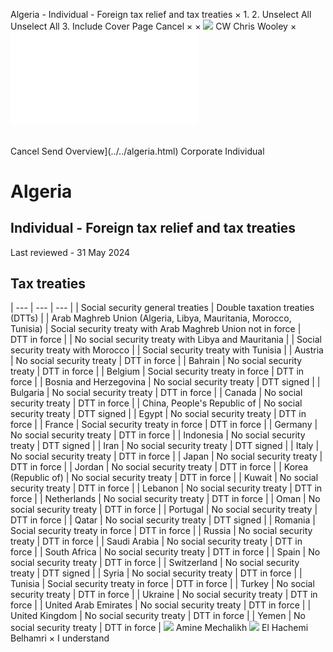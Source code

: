 Algeria - Individual - Foreign tax relief and tax treaties
×
1.
2.
Unselect All
Unselect All
3.
Include Cover Page
Cancel
×
×
![](../../-/media/world-wide-tax-summaries/attachments/global---chris-wooley.ashx%3Frev=ac5e5f3223b34096b1afc2a6009c7320&revision=ac5e5f32-23b3-4096-b1af-c2a6009c7320&hash=859B7ADC84DC2CBEC9760E9E6EE7DE6D0A8BFCDF)
CW
Chris Wooley
×
![](foreign-tax-relief-and-tax-treaties.html)
######
Cancel
Send
Overview](../../algeria.html)
Corporate
Individual
# Algeria
## Individual - Foreign tax relief and tax treaties
Last reviewed - 31 May 2024
## Tax treaties
| --- | --- | --- |
| Social security general treaties | Double taxation treaties (DTTs) |
| Arab Maghreb Union (Algeria, Libya, Mauritania, Morocco, Tunisia) | Social security treaty with Arab Maghreb Union not in force | DTT in force |
| No social security treaty with Libya and Mauritania |
| Social security treaty with Morocco |
| Social security treaty with Tunisia |
| Austria | No social security treaty | DTT in force |
| Bahrain | No social security treaty | DTT in force |
| Belgium | Social security treaty in force | DTT in force |
| Bosnia and Herzegovina | No social security treaty | DTT signed |
| Bulgaria | No social security treaty | DTT in force |
| Canada | No social security treaty | DTT in force |
| China, People's Republic of | No social security treaty | DTT signed |
| Egypt | No social security treaty | DTT in force |
| France | Social security treaty in force | DTT in force |
| Germany | No social security treaty | DTT in force |
| Indonesia | No social security treaty | DTT signed |
| Iran | No social security treaty | DTT signed |
| Italy | No social security treaty | DTT in force |
| Japan | No social security treaty | DTT in force |
| Jordan | No social security treaty | DTT in force |
| Korea (Republic of) | No social security treaty | DTT in force |
| Kuwait | No social security treaty | DTT in force |
| Lebanon | No social security treaty | DTT in force |
| Netherlands | No social security treaty | DTT in force |
| Oman | No social security treaty | DTT in force |
| Portugal | No social security treaty | DTT in force |
| Qatar | No social security treaty | DTT signed |
| Romania | Social security treaty in force | DTT in force |
| Russia | No social security treaty | DTT in force |
| Saudi Arabia | No social security treaty | DTT in force |
| South Africa | No social security treaty | DTT in force |
| Spain | No social security treaty | DTT in force |
| Switzerland | No social security treaty | DTT signed |
| Syria | No social security treaty | DTT in force |
| Tunisia | Social security treaty in force | DTT in force |
| Turkey | No social security treaty | DTT in force |
| Ukraine | No social security treaty | DTT in force |
| United Arab Emirates | No social security treaty | DTT in force |
| United Kingdom | No social security treaty | DTT in force |
| Yemen | No social security treaty | DTT in force |
![](../../-/media/world-wide-tax-summaries/algeriaamine-mechalikhalgeria--amine-mechalikhjpg20230601100401057.ashx%3Frev=82c253c5d3a440bb90f025d21404b165&revision=82c253c5-d3a4-40bb-90f0-25d21404b165&hash=2B116F473DD01C48CB31AFB95BD5C816F318C61B)
Amine Mechalikh
![](../../-/media/world-wide-tax-summaries/attachments/algeria---el_hachemi_belhamri.ashx%3Frev=fe4e423b19b14c75ac70e78adc131cd0&revision=fe4e423b-19b1-4c75-ac70-e78adc131cd0&hash=D2F42E8B0B42B72DF8CE9CCB04505E546DE71121)
El Hachemi Belhamri
×
I understand